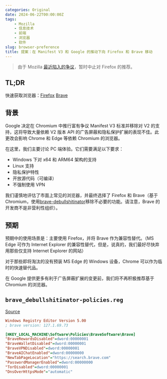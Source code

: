 ```yaml
---
categories: Original
date: 2024-06-22T00:00:00Z
tags:
    - Mozilla
    - 信息技术
    - 前端
    - 浏览器
    - 软件
slug: browser-preference
title: 提案：在 Manifest V3 和 Google 的推动下向 Firefox 和 Brave 移动
---
```


> 由于 Mozilla [最近陷入的争议](https://connect.mozilla.org/t5/discussions/information-about-the-new-terms-of-use-and-updated-privacy/m-p/87735)，暂时中止对 Firefox 的推荐。

## TL;DR

快速获取浏览器：[Firefox](https://www.mozilla.org/firefox/) [Brave](https://brave.com/)

## 背景

Google 决定在 Chromium 中推行富有争议 Manifest V3 标准并移除对 V2 的支持，这将导致大量依赖 V2 版本 API 的广告屏蔽和隐私保护扩展的表现不佳。此更改会影响 Chrome 和 Edge 等依赖 Chromium 的浏览器。

在这里，我们主要讨论 PC 端体验。它们需要满足以下要求：

- Windows 下对 x64 和 ARM64 架构的支持
- Linux 支持
- 隐私保护特性
- 开放源代码（可编译）
- 不强制使用 VPN

我们谨慎地评估了市面上常见的浏览器，并最终选择了 Firefox 和 Brave（基于 Chromium，使用[brave-debullshitinator](https://github.com/MulesGaming/brave-debullshitinator)移除不必要的功能。请注意，Brave 的开发商不是非营利性组织）。

## 预期

预期中的使用场景是：主要使用 Firefox，并将 Brave 作为兼容性替代。（MS Edge 可作为 Internet Explorer 的兼容性替代，但是，说真的，我们最好尽快弃用那些仅支持 Internet Explorer 的网站）

对于那些即将淘汰的没有预装 MS Edge 的 Windows 设备，Chrome 可以作为临时的快速替代品。

在 Google 提供更多有利于广告屏蔽扩展的变更前，我们将不再积极推荐基于 Chromium 的浏览器。

## `brave_debullshitinator-policies.reg`

[Source](https://github.com/MulesGaming/brave-debullshitinator/blob/main/brave_debullshitinator-policies.reg)

```ini
Windows Registry Editor Version 5.00
; brave version: 127.1.69.73

[HKEY_LOCAL_MACHINE\Software\Policies\BraveSoftware\Brave]
"BraveRewardsDisabled"=dword:00000001
"BraveWalletDisabled"=dword:00000001
"BraveVPNDisabled"=dword:00000001
"BraveAIChatEnabled"=dword:00000000
"NewTabPageLocation"="https://search.brave.com"
"PasswordManagerEnabled"=dword:00000000
"TorDisabled"=dword:00000001
"DnsOverHttpsMode"="automatic"
```
